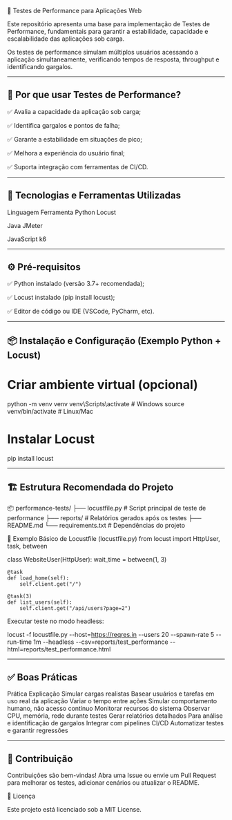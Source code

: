 🚀 Testes de Performance para Aplicações Web

Este repositório apresenta uma base para implementação de Testes de Performance, fundamentais para garantir a estabilidade, capacidade e escalabilidade das aplicações sob carga.

Os testes de performance simulam múltiplos usuários acessando a aplicação simultaneamente, verificando tempos de resposta, throughput e identificando gargalos.

---

## 🎯 Por que usar Testes de Performance?

✅ Avalia a capacidade da aplicação sob carga;

✅ Identifica gargalos e pontos de falha;

✅ Garante a estabilidade em situações de pico;

✅ Melhora a experiência do usuário final;

✅ Suporta integração com ferramentas de CI/CD.

---

## 🧰 Tecnologias e Ferramentas Utilizadas
Linguagem	Ferramenta
Python	Locust

Java	JMeter

JavaScript	k6

---

## ⚙️ Pré-requisitos

✅ Python instalado (versão 3.7+ recomendada);

✅ Locust instalado (pip install locust);

✅ Editor de código ou IDE (VSCode, PyCharm, etc).

---

## 📦 Instalação e Configuração (Exemplo Python + Locust)
# Criar ambiente virtual (opcional)
python -m venv venv
venv\Scripts\activate   # Windows
source venv/bin/activate  # Linux/Mac

# Instalar Locust
pip install locust

---

## 🏗 Estrutura Recomendada do Projeto

📦 performance-tests/
├── locustfile.py # Script principal de teste de performance
├── reports/ # Relatórios gerados após os testes
├── README.md
└── requirements.txt # Dependências do projeto

🔎 Exemplo Básico de Locustfile (locustfile.py)
from locust import HttpUser, task, between

class WebsiteUser(HttpUser):
    wait_time = between(1, 3)

    @task
    def load_home(self):
        self.client.get("/")
    
    @task(3)
    def list_users(self):
        self.client.get("/api/users?page=2")


Executar teste no modo headless:

locust -f locustfile.py --host=https://reqres.in --users 20 --spawn-rate 5 --run-time 1m --headless --csv=reports/test_performance --html=reports/test_performance.html

---

## ✅ Boas Práticas
Prática	Explicação
Simular cargas realistas	Basear usuários e tarefas em uso real da aplicação
Variar o tempo entre ações	Simular comportamento humano, não acesso contínuo
Monitorar recursos do sistema	Observar CPU, memória, rede durante testes
Gerar relatórios detalhados	Para análise e identificação de gargalos
Integrar com pipelines CI/CD	Automatizar testes e garantir regressões

---

## 🤝 Contribuição

Contribuições são bem-vindas!
Abra uma Issue ou envie um Pull Request para melhorar os testes, adicionar cenários ou atualizar o README.

📄 Licença

Este projeto está licenciado sob a MIT License.
